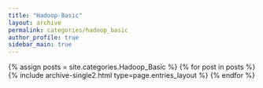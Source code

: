 ```yaml
---
title: "Hadoop-Basic"
layout: archive
permalink: categories/hadoop_basic
author_profile: true
sidebar_main: true
---
```



{% assign posts = site.categories.Hadoop_Basic %}
{% for post in posts %} {% include archive-single2.html type=page.entries_layout %} {% endfor %}
